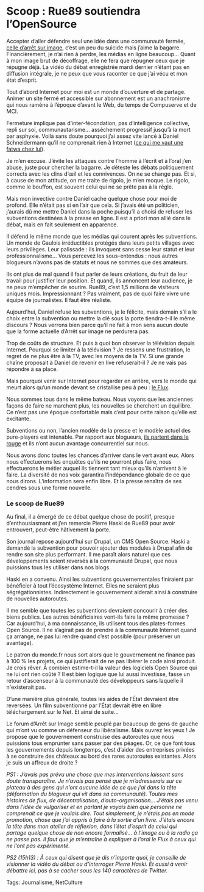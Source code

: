 # Scoop : Rue89 soutiendra l&#8217;OpenSource

Accepter d’aller défendre seul une idée dans une communauté fermée, [celle d’arrêt sur image](http://www.arretsurimages.net/), c’est un peu du suicide mais j’aime la bagarre. Financièrement, je n’ai rien à perdre, les médias en ligne beaucoup… Quant à mon image brut de décoffrage, elle ne fera que répugner ceux que je répugne déjà. La vidéo du débat enregistrée mardi dernier n’étant pas en diffusion intégrale, je ne peux que vous raconter ce que j’ai vécu et mon état d’esprit.

Tout d’abord Internet pour moi est un monde d’ouverture et de partage. Animer un site fermé et accessible sur abonnement est un anachronisme qui nous ramène à l’époque d’avant le Web, du temps de Compuserve et de MCI.

Fermeture implique pas d’inter-fécondation, pas d’intelligence collective, repli sur soi, communautarisme… assèchement progressif jusqu’à la mort par asphyxie. Voilà sans doute pourquoi j’ai assez vite lancé à Daniel Schneidermann qu’il ne comprenait rien à Internet ([ce qui me vaut une fatwa chez lui](http://www.arretsurimages.net/forum/read.php?5,1034804)).

Je m’en excuse. J’évite les attaques contre l’homme à l’écrit et à l’oral j’en abuse, juste pour chercher la bagarre. Je déteste les débats politiquement corrects avec les clins d’œil et les connivences. On ne se change pas. Et si, à cause de mon attitude, on me traite de rigolo, je m’en moque. Le rigolo, comme le bouffon, est souvent celui qui ne se prête pas à la règle.

Mais mon invective contre Daniel cache quelque chose pour moi de profond. Elle n’était pas si en l’air que cela. Si j’avais été un politicien, j’aurais dû me mettre Daniel dans la poche puisqu’il a choisi de refuser les subventions destinées à la presse en ligne. Il est a priori mon allié dans le débat, mais en fait seulement en apparence.

Il défend le même monde que les médias qui courent après les subventions. Un monde de Gaulois irréductibles protégés dans leurs petits villages avec leurs privilèges. Leur palissade : ils invoquent sans cesse leur statut et leur professionnalisme… Vous percevez les sous-entendus : nous autres blogueurs n’avons pas de statuts et nous ne sommes que des amateurs.

Ils ont plus de mal quand il faut parler de leurs créations, du fruit de leur travail pour justifier leur position. Et quand, ils annoncent leur audience, je ne peux m’empêcher de sourire. Rue89, c’est 1,5 millions de visiteurs uniques mois. Impressionnant ? Pas vraiment, pas de quoi faire vivre une équipe de journalistes. Il faut être réaliste.

Aujourd’hui, Daniel refuse les subventions, je le félicite, mais demain s’il a le choix entre la subvention ou mettre la clé sous la porte tiendra-t-il le même discours ? Nous verrons bien parce qu’il ne fait à mon sens aucun doute que la forme actuelle d’Arrêt sur image ne perdurera pas.

Trop de coûts de structure. Et puis à quoi bon observer la télévision depuis Internet. Pourquoi se limiter à la télévision ? Je ressens une frustration, le regret de ne plus être à la TV, avec les moyens de la TV. Si une grande chaîne proposait à Daniel de revenir en live refuserait-il ? Je ne vais pas répondre à sa place.

Mais pourquoi venir sur Internet pour regarder en arrière, vers le monde qui meurt alors qu’un monde devant se cristallise peu à peu : [le Flux](http://blog.tcrouzet.com/2010/01/04/lalternative-nomade-partie-1/).

Nous sommes tous dans le même bateau. Nous voyons que les anciennes façons de faire ne marchent plus, les nouvelles se cherchent un équilibre. Ce n’est pas une époque confortable mais c’est pour cette raison qu’elle est excitante.

Subventions ou non, l’ancien modèle de la presse et le modèle actuel des pure-players est intenable. Par rapport aux blogueurs, [ils partent dans le rouge](http://blog.tcrouzet.com/2010/01/07/blogueur-gagne-journaliste/) et ils n’ont aucun avantage concurrentiel sur nous.

Nous avons donc toutes les chances d’arriver dans le vert avant eux. Alors nous effectuerons les enquêtes qu’ils ne pourront plus faire, nous effectuerons le métier auquel ils tiennent tant mieux qu’ils n’arrivent à le faire. La diversité de nos voix garantira l’indépendance globale de ce que nous dirons. L’information sera enfin libre. Et la presse renaîtra de ses cendres sous une forme nouvelle.

### Le scoop de Rue89

Au final, il a émergé de ce débat quelque chose de positif, presque d’enthousiasmant et j’en remercie Pierre Haski de Rue89 pour avoir entrouvert, peut-être hâtivement la porte.

Son journal repose aujourd’hui sur Drupal, un CMS Open Source. Haski a demandé la subvention pour pouvoir ajouter des modules à Drupal afin de rendre son site plus performant. Il me paraît alors naturel que ces développements soient reversés à la communauté Drupal, que nous puissions tous les utiliser dans nos blogs.

Haski en a convenu. Ainsi les subventions gouvernementales finiraient par bénéficier à tout l’écosystème Internet. Elles ne seraient plus ségrégationnistes. Indirectement le gouvernement aiderait ainsi à construire de nouvelles autoroutes.

Il me semble que toutes les subventions devraient concourir à créer des biens publics. Les autres bénéficiaires vont-ils faire la même promesse ? Car aujourd’hui, à ma connaissance, ils utilisent tous des plates-formes Open Source. Il ne s’agirait pas de prendre à la communauté Internet quand ça arrange, ne pas lui rendre quand c’est possible (pour préserver un avantage).

Le patron du monde.fr nous sort alors que le gouvernement ne finance pas à 100 % les projets, ce qui justifierait de ne pas libérer le code ainsi produit. Je crois rêver. À combien estime-t-il la valeur des logiciels Open Source qui ne lui ont rien coûté ? Il est bien logique que lui aussi investisse, fasse un retour d’ascenseur à la communauté des développeurs sans laquelle il n'existerait pas.

D’une manière plus générale, toutes les aides de l’État devraient être reversées. Un film subventionné par l’État devrait être en libre téléchargement sur le Net. Et ainsi de suite…

Le forum d’Arrêt sur Image semble peuplé par beaucoup de gens de gauche qui m’ont vu comme un défenseur du libéralisme. Mais ouvrez les yeux ! Je propose que le gouvernement construise des autoroutes que nous puissions tous emprunter sans passer par des péages. Or, ce que font tous les gouvernements depuis longtemps, c’est d’aider des entreprises privées à se construire des châteaux au bord des rares autoroutes existantes. Alors je suis un affreux de droite ?

*PS1 : J’avais pas prévu une chose que mes interventions laissent sans doute transparaître. Je n’avais pas pensé que je m’adresserais sur ce plateau à des gens qui n’ont aucune idée de ce que j’ai dans la tête (déformation du blogueur qui vit dans sa communauté). Toutes mes histoires de flux, de décentralisation, d’auto-organisation… J’étais pas venu dans l’idée de vulgariser et en parlant je voyais bien que personne ne comprenait ce que je voulais dire. Tout simplement, je n’étais pas en mode promotion, chose que j’ai appris à faire à la sortie d’un livre. J’étais encore la tête dans mon atelier de réflexion, dans l’état d’esprit de celui qui partage quelque chose de non encore formalisé… à l’image ou à la radio ça ne passe pas. Il faut que je m’entraîne à expliquer à l’oral le Flux à ceux qui ne l’ont pas expérimenté.*

*PS2 (15h13) : À ceux qui disent que je dis n’importe quoi, je conseille de visionner la vidéo du débat ou d’interroger Pierre Haski. Et aussi à venir débattre ici, pas à se cacher sous les 140 caractères de Twitter.*

Tags: Journalisme, NetCulture